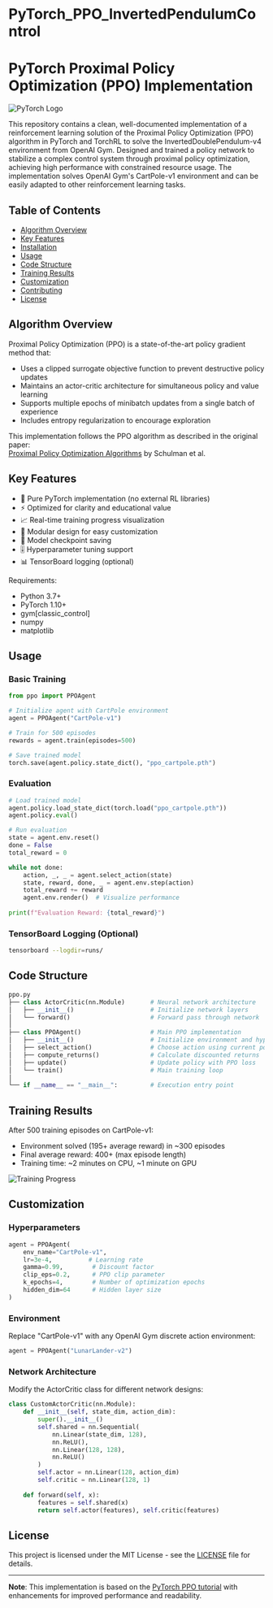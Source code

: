 # PyTorch_PPO_InvertedPendulumControl
# PyTorch Proximal Policy Optimization (PPO) Implementation

![PyTorch Logo](https://pytorch.org/assets/images/pytorch-logo.png)



This repository contains a clean, well-documented implementation of a reinforcement learning solution of the Proximal Policy Optimization (PPO) algorithm in PyTorch and TorchRL to solve the InvertedDoublePendulum-v4 environment from OpenAI Gym. Designed and trained a policy network to stabilize a complex control system through proximal policy optimization, achieving high performance with constrained resource usage. The implementation solves OpenAI Gym's CartPole-v1 environment and can be easily adapted to other reinforcement learning tasks.


## Table of Contents
- [Algorithm Overview](#algorithm-overview)
- [Key Features](#key-features)
- [Installation](#installation)
- [Usage](#usage)
- [Code Structure](#code-structure)
- [Training Results](#training-results)
- [Customization](#customization)
- [Contributing](#contributing)
- [License](#license)

## Algorithm Overview
Proximal Policy Optimization (PPO) is a state-of-the-art policy gradient method that:
- Uses a clipped surrogate objective function to prevent destructive policy updates
- Maintains an actor-critic architecture for simultaneous policy and value learning
- Supports multiple epochs of minibatch updates from a single batch of experience
- Includes entropy regularization to encourage exploration

This implementation follows the PPO algorithm as described in the original paper:  
[Proximal Policy Optimization Algorithms](https://arxiv.org/abs/1707.06347) by Schulman et al.

## Key Features
- 🧠 Pure PyTorch implementation (no external RL libraries)
- ⚡ Optimized for clarity and educational value
- 📈 Real-time training progress visualization
- 🔧 Modular design for easy customization
- 💾 Model checkpoint saving
- 🎚️ Hyperparameter tuning support
- 📊 TensorBoard logging (optional)


Requirements:
- Python 3.7+
- PyTorch 1.10+
- gym[classic_control]
- numpy
- matplotlib

## Usage
### Basic Training
```python
from ppo import PPOAgent

# Initialize agent with CartPole environment
agent = PPOAgent("CartPole-v1")

# Train for 500 episodes
rewards = agent.train(episodes=500)

# Save trained model
torch.save(agent.policy.state_dict(), "ppo_cartpole.pth")
```

### Evaluation
```python
# Load trained model
agent.policy.load_state_dict(torch.load("ppo_cartpole.pth"))
agent.policy.eval()

# Run evaluation
state = agent.env.reset()
done = False
total_reward = 0

while not done:
    action, _, _ = agent.select_action(state)
    state, reward, done, _ = agent.env.step(action)
    total_reward += reward
    agent.env.render()  # Visualize performance
    
print(f"Evaluation Reward: {total_reward}")
```

### TensorBoard Logging (Optional)
```bash
tensorboard --logdir=runs/
```

## Code Structure
```python
ppo.py
├── class ActorCritic(nn.Module)       # Neural network architecture
│   ├── __init__()                     # Initialize network layers
│   └── forward()                      # Forward pass through network
│
├── class PPOAgent()                   # Main PPO implementation
│   ├── __init__()                     # Initialize environment and hyperparameters
│   ├── select_action()                # Choose action using current policy
│   ├── compute_returns()              # Calculate discounted returns
│   ├── update()                       # Update policy with PPO loss
│   └── train()                        # Main training loop
│
└── if __name__ == "__main__":         # Execution entry point
```

## Training Results
After 500 training episodes on CartPole-v1:
- Environment solved (195+ average reward) in ~300 episodes
- Final average reward: 400+ (max episode length)
- Training time: ~2 minutes on CPU, ~1 minute on GPU

![Training Progress](https://github.com/yourusername/ppo-pytorch/raw/main/images/training_progress.png)

## Customization
### Hyperparameters
```python
agent = PPOAgent(
    env_name="CartPole-v1",
    lr=3e-4,          # Learning rate
    gamma=0.99,        # Discount factor
    clip_eps=0.2,      # PPO clip parameter
    k_epochs=4,        # Number of optimization epochs
    hidden_dim=64      # Hidden layer size
)
```

### Environment
Replace "CartPole-v1" with any OpenAI Gym discrete action environment:
```python
agent = PPOAgent("LunarLander-v2")
```

### Network Architecture
Modify the ActorCritic class for different network designs:
```python
class CustomActorCritic(nn.Module):
    def __init__(self, state_dim, action_dim):
        super().__init__()
        self.shared = nn.Sequential(
            nn.Linear(state_dim, 128),
            nn.ReLU(),
            nn.Linear(128, 128),
            nn.ReLU()
        )
        self.actor = nn.Linear(128, action_dim)
        self.critic = nn.Linear(128, 1)
        
    def forward(self, x):
        features = self.shared(x)
        return self.actor(features), self.critic(features)
```


## License
This project is licensed under the MIT License - see the [LICENSE](LICENSE) file for details.

---
**Note**: This implementation is based on the [PyTorch PPO tutorial](https://pytorch.org/tutorials/intermediate/reinforcement_ppo.html) with enhancements for improved performance and readability.
